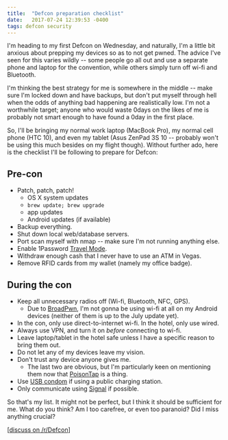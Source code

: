 ```yaml
---
title:  "Defcon preparation checklist"
date:   2017-07-24 12:39:53 -0400
tags: defcon security
---
```

I'm heading to my first Defcon on Wednesday, and naturally, I'm a little bit anxious about prepping my devices so as to not get pwned. The advice I've seen for this varies wildly -- some people go all out and use a separate phone and laptop for the convention, while others simply turn off wi-fi and Bluetooth.

I'm thinking the best strategy for me is somewhere in the middle -- make sure I'm locked down and have backups, but don't put myself through hell when the odds of anything bad happening are realistically low. I'm not a worthwhile target; anyone who would waste 0days on the likes of me is probably not smart enough to have found a 0day in the first place.

So, I'll be bringing my normal work laptop (MacBook Pro), my normal cell phone (HTC 10), and even my tablet (Asus ZenPad 3S 10 -- probably won't be using this much besides on my flight though). Without further ado, here is the checklist I'll be following to prepare for Defcon:

## Pre-con
* Patch, patch, patch!
    * OS X system updates
    * `brew update; brew upgrade`
    * app updates
    * Android updates (if available)
* Backup everything.
* Shut down local web/database servers.
* Port scan myself with nmap -- make sure I'm not running anything else.
* Enable 1Password [Travel Mode](https://support.1password.com/travel-mode/).
* Withdraw enough cash that I never have to use an ATM in Vegas.
* Remove RFID cards from my wallet (namely my office badge).

## During the con
* Keep all unnecessary radios off (Wi-fi, Bluetooth, NFC, GPS).
    * Due to [BroadPwn](http://www.techrepublic.com/article/android-security-bulletin-july-2017-what-you-need-to-know/), I'm not gonna be using wi-fi at all on my Android devices (neither of them is up to the July update yet).
* In the con, only use direct-to-internet wi-fi. In the hotel, only use wired.
* Always use VPN, and turn it on _before_ connecting to wi-fi.
* Leave laptop/tablet in the hotel safe unless I have a specific reason to bring them out.
* Do not let any of my devices leave my vision.
* Don't trust any device anyone gives me.
    * The last two are obvious, but I'm particularly keen on mentioning them now that [PoisonTap](https://samy.pl/poisontap/) is a thing.
* Use [USB condom](http://syncstop.com/) if using a public charging station.
* Only communicate using [Signal](https://play.google.com/store/apps/details?id=org.thoughtcrime.securesms) if possible.

So that's my list. It might not be perfect, but I think it should be sufficient for me. What do you think? Am I too carefree, or even too paranoid? Did I miss anything crucial?

[[discuss on /r/Defcon](https://www.reddit.com/r/Defcon/comments/6p9q32/i_made_a_security_prep_checklist_for_my_first/)]
